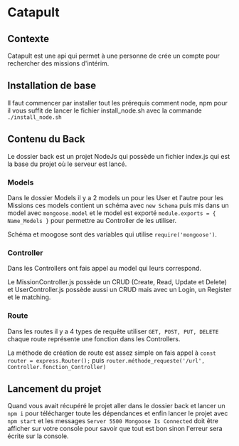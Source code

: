 # Catapult

## Contexte

Catapult est une api qui permet à une personne de crée un compte pour rechercher des missions d'intérim.

## Installation de base

Il faut commencer par installer tout les prérequis comment node, npm pour il vous suffit de lancer le fichier install_node.sh avec la commande ```./install_node.sh``` 

## Contenu du Back

Le dossier back est un projet NodeJs qui possède un fichier index.js qui est la base du projet où le serveur est lancé.

### Models 

Dans le dossier Models il y a 2 models un pour les User et l'autre pour les Missions ces models contient un schéma avec ``new Schema`` puis mis dans un model avec ``mongoose.model`` et le model est exporté ``module.exports = { Name_Models }`` pour permettre au Controller de les utiliser.

Schéma et moogose sont des variables qui utilise ``require('mongoose')``.

### Controller

Dans les Controllers ont fais appel au model qui leurs correspond.

Le MissionController.js possède un CRUD (Create, Read, Update et Delete) et UserController.js possède aussi un CRUD mais avec un Login, un Register et le matching.

### Route

Dans les routes il y a 4 types de requête utiliser ``GET, POST, PUT, DELETE`` chaque route représente une fonction dans les Controllers.

La méthode de création de route est assez simple on fais appel à ``const router = express.Router();`` puis ``router.méthode_requeste('/url', Controller.fonction_Controller)``

## Lancement du projet

Quand vous avait récupéré le projet aller dans le dossier back et lancer un ``npm i`` pour télécharger toute les dépendances et enfin lancer le projet avec ``npm start`` et les messages ``Server 5500
Mongoose Is Connected`` doit être afficher sur votre console pour savoir que tout est bon sinon l'erreur sera écrite sur la console.
